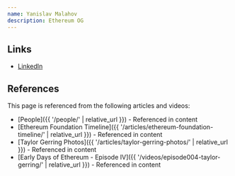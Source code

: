 ```yaml
---
name: Yanislav Malahov
description: Ethereum OG
---
```


## Links

- [LinkedIn](https://www.linkedin.com/in/yanislav-malahov-5025b712/)

## References

This page is referenced from the following articles and videos:

- [People]({{ '/people/' | relative_url }}) - Referenced in content
- [Ethereum Foundation Timeline]({{ '/articles/ethereum-foundation-timeline/' | relative_url }}) - Referenced in content
- [Taylor Gerring Photos]({{ '/articles/taylor-gerring-photos/' | relative_url }}) - Referenced in content
- [Early Days of Ethereum - Episode IV]({{ '/videos/episode004-taylor-gerring/' | relative_url }}) - Referenced in content